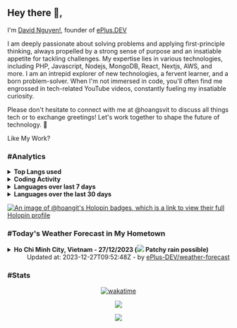 ## Hey there 👋, 

I'm [David Nguyen!](https://github.com/hoangsvit/), founder of [ePlus.DEV](https://eplus.dev)

I am deeply passionate about solving problems and applying first-principle thinking, always propelled by a strong sense of purpose and an insatiable appetite for tackling challenges. My expertise lies in various technologies, including PHP, Javascript, Nodejs, MongoDB, React, Nextjs, AWS, and more.
I am an intrepid explorer of new technologies, a fervent learner, and a born problem-solver. When I'm not immersed in code, you'll often find me engrossed in tech-related YouTube videos, constantly fueling my insatiable curiosity.

Please don't hesitate to connect with me at @hoangsvit to discuss all things tech or to exchange greetings! Let's work together to shape the future of technology. 🌟

Like My Work?

### #Analytics

<details>
  <summary><b>Top Langs used</b></summary>
    
  ![Top Langs](https://github-readme-stats.vercel.app/api/top-langs/?username=hoangsvit&layout=compact) ![readme stats](https://github-readme-stats.vercel.app/api?username=hoangsvit&show_icons=true&locale=en)
</details>

<details>
  <summary><b>Coding Activity</b></summary>
    
  ![Coding Activity](https://wakatime.com/share/@hoangit/f040630c-79e1-4e60-88f4-0d9ac2c2836a.svg "Coding Activity")
</details>

<details>
  <summary><b>Languages over last 7 days</b></summary>
    
  ![Languages](https://wakatime.com/share/@hoangit/b096125c-54d3-497d-9357-f646151edaf0.svg "Languages")
</details>

<details>
  <summary><b>Languages over the last 30 days</b></summary>
    
  ![Languages over last 30 days](https://wakatime.com/share/@hoangit/a23576c8-da4a-4fb4-a796-209d67bee9e4.svg "Languages
over last 30 days")
</details>

[![An image of @hoangit's Holopin badges, which is a link to view their full Holopin profile](https://holopin.me/hoangit)](https://holopin.io/@hoangit)

### #Today's Weather Forecast in My Hometown



<details>
  <summary><b>Ho Chi Minh City, Vietnam - 27/12/2023 (<img src="https://cdn.weatherapi.com/weather/64x64/day/176.png" /> Patchy rain possible)</b></summary>


<table>
    <tr>
        <th>Hour</th>
        <td>00:00</td><td>01:00</td><td>02:00</td><td>03:00</td><td>04:00</td><td>05:00</td><td>06:00</td><td>07:00</td><td>08:00</td><td>09:00</td><td>10:00</td><td>11:00</td><td>12:00</td><td>13:00</td><td>14:00</td><td>15:00</td><td>16:00</td><td>17:00</td><td>18:00</td><td>19:00</td><td>20:00</td><td>21:00</td><td>22:00</td><td>23:00</td>
    </tr>
    <tr>
        <th>Weather</th>
        <td><img src="https://cdn.weatherapi.com/weather/64x64/night/113.png"></img></td><td><img src="https://cdn.weatherapi.com/weather/64x64/night/113.png"></img></td><td><img src="https://cdn.weatherapi.com/weather/64x64/night/113.png"></img></td><td><img src="https://cdn.weatherapi.com/weather/64x64/night/113.png"></img></td><td><img src="https://cdn.weatherapi.com/weather/64x64/night/113.png"></img></td><td><img src="https://cdn.weatherapi.com/weather/64x64/night/113.png"></img></td><td><img src="https://cdn.weatherapi.com/weather/64x64/night/113.png"></img></td><td><img src="https://cdn.weatherapi.com/weather/64x64/day/113.png"></img></td><td><img src="https://cdn.weatherapi.com/weather/64x64/day/113.png"></img></td><td><img src="https://cdn.weatherapi.com/weather/64x64/day/113.png"></img></td><td><img src="https://cdn.weatherapi.com/weather/64x64/day/113.png"></img></td><td><img src="https://cdn.weatherapi.com/weather/64x64/day/113.png"></img></td><td><img src="https://cdn.weatherapi.com/weather/64x64/day/113.png"></img></td><td><img src="https://cdn.weatherapi.com/weather/64x64/day/113.png"></img></td><td><img src="https://cdn.weatherapi.com/weather/64x64/day/116.png"></img></td><td><img src="https://cdn.weatherapi.com/weather/64x64/day/116.png"></img></td><td><img src="https://cdn.weatherapi.com/weather/64x64/day/116.png"></img></td><td><img src="https://cdn.weatherapi.com/weather/64x64/day/116.png"></img></td><td><img src="https://cdn.weatherapi.com/weather/64x64/night/176.png"></img></td><td><img src="https://cdn.weatherapi.com/weather/64x64/night/176.png"></img></td><td><img src="https://cdn.weatherapi.com/weather/64x64/night/263.png"></img></td><td><img src="https://cdn.weatherapi.com/weather/64x64/night/176.png"></img></td><td><img src="https://cdn.weatherapi.com/weather/64x64/night/116.png"></img></td><td><img src="https://cdn.weatherapi.com/weather/64x64/night/116.png"></img></td>
    </tr>
    <tr>
        <th>Condition</th>
        <td width="200px">Clear</td><td width="200px">Clear</td><td width="200px">Clear</td><td width="200px">Clear</td><td width="200px">Clear</td><td width="200px">Clear</td><td width="200px">Clear</td><td width="200px">Sunny</td><td width="200px">Sunny</td><td width="200px">Sunny</td><td width="200px">Sunny</td><td width="200px">Sunny</td><td width="200px">Sunny</td><td width="200px">Sunny</td><td width="200px">Partly cloudy</td><td width="200px">Partly cloudy</td><td width="200px">Partly cloudy</td><td width="200px">Partly cloudy</td><td width="200px">Patchy rain possible</td><td width="200px">Patchy rain possible</td><td width="200px">Patchy light drizzle</td><td width="200px">Patchy rain possible</td><td width="200px">Partly cloudy</td><td width="200px">Partly cloudy</td>
    </tr>
    <tr>
        <th>Temperature</th>
        <td>25.4 °C</td><td>24.9 °C</td><td>24.4 °C</td><td>23.8 °C</td><td>23 °C</td><td>22.8 °C</td><td>22.6 °C</td><td>23.5 °C</td><td>25.8 °C</td><td>28.1 °C</td><td>30.3 °C</td><td>32.2 °C</td><td>33.6 °C</td><td>34.2 °C</td><td>34.5 °C</td><td>34.4 °C</td><td>31 °C</td><td>29.3 °C</td><td>27 °C</td><td>26.6 °C</td><td>26.3 °C</td><td>26.7 °C</td><td>26.7 °C</td><td>26.3 °C</td>
    </tr>
    <tr>
        <th>Wind</th>
        <td>6.8 kph</td><td>7.9 kph</td><td>8.6 kph</td><td>7.6 kph</td><td>6.5 kph</td><td>4.7 kph</td><td>5.4 kph</td><td>4.7 kph</td><td>3.2 kph</td><td>3.2 kph</td><td>3.6 kph</td><td>3.6 kph</td><td>4 kph</td><td>4.3 kph</td><td>4.7 kph</td><td>5 kph</td><td>13 kph</td><td>12.2 kph</td><td>11.5 kph</td><td>10.4 kph</td><td>8.3 kph</td><td>4.3 kph</td><td>1.4 kph</td><td>2.2 kph</td>
    </tr>
</table>

</details>

<div align="right">
Updated at: 2023-12-27T09:52:48Z - by <a target="_blank" href="https://github.com/ePlus-DEV/weather-forecast">ePlus-DEV/weather-forecast</a>
</div>


### #Stats
<div align="center">

[![wakatime](https://wakatime.com/badge/user/e0aaeeb0-6b00-4a68-93a3-146329e5281e.svg)](https://wakatime.com/@e0aaeeb0-6b00-4a68-93a3-146329e5281e)

![](https://komarev.com/ghpvc/?username=hoangsvit&style=for-the-badge)

[![](https://s11.flagcounter.com/count/1xO8/bg_FFFFFF/txt_000000/border_CCCCCC/columns_2/maxflags_10/viewers_3/labels_1/pageviews_1/flags_1/percent_0/)](https://s11.flagcounter.com/more/1xO8/)
</div>
